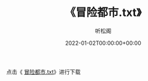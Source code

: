 ﻿---
title:  《冒险都市.txt》
date:   2022-01-02T00:00:00+00:00
author: 听松阁
layout: post
permalink: /冒险都市/
categories: 小说
tags: [小说]
---

点击《 [冒险都市.txt](http://img.660000.xyz/bookstukust/book/bntxt/10/冒险都市.txt)》进行下载